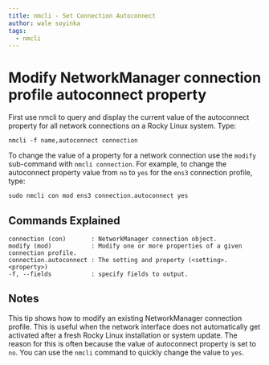 ```yaml
---
title: nmcli - Set Connection Autoconnect
author: wale soyinka
tags:
  - nmcli
---
```


# Modify NetworkManager connection profile autoconnect property

First use nmcli to query and display the current value of the autoconnect property for all network connections on a Rocky Linux system. Type:

```
nmcli -f name,autoconnect connection 
```

To change the value of a property for a network connection use the `modify` sub-command with `nmcli connection`. 
For example, to change the autoconnect property value from `no` to `yes` for the `ens3` connection profile, type:

```
sudo nmcli con mod ens3 connection.autoconnect yes
```

## Commands Explained

```
connection (con)       : NetworkManager connection object. 
modify (mod)           : Modify one or more properties of a given connection profile.
connection.autoconnect : The setting and property (<setting>.<property>)
-f, --fields           : specify fields to output.

```

## Notes

This tip shows how to modify an existing NetworkManager connection profile. This is useful when the network interface does not automatically get activated after a fresh Rocky Linux installation or system update. 
The reason for this is often because the value of autoconnect property is set to `no`. You can use the `nmcli` command to quickly change the value to `yes`.  
